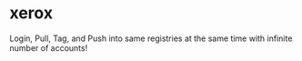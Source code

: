 # xerox
Login, Pull, Tag, and Push into same registries at the same time with infinite number of accounts!
